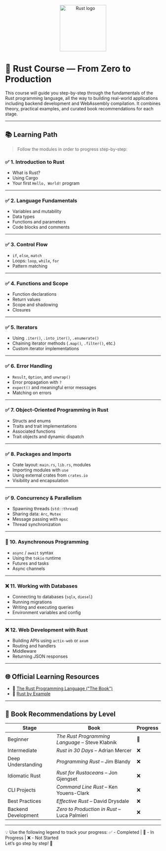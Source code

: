 <p align="center">
  <img src="https://www.rust-lang.org/static/images/rust-logo-blk.svg" alt="Rust logo" width="150"/>
</p>

# 🦀 Rust Course — From Zero to Production

This course will guide you step-by-step through the fundamentals of the Rust programming language, all the way to building real-world applications including backend development and WebAssembly compilation. It combines theory, practical examples, and curated book recommendations for each stage.

---

## 📚 Learning Path

> Follow the modules in order to progress step-by-step:

### ✅ 1. Introduction to Rust
- What is Rust?
- Using Cargo
- Your first `Hello, World!` program

---

### ✅ 2. Language Fundamentals
- Variables and mutability
- Data types
- Functions and parameters
- Code blocks and comments

---

### ✅ 3. Control Flow
- `if`, `else`, `match`
- Loops: `loop`, `while`, `for`
- Pattern matching

---

### ✅ 4. Functions and Scope
- Function declarations
- Return values
- Scope and shadowing
- Closures

---

### ✅ 5. Iterators
- Using `.iter()`, `.into_iter()`, `.enumerate()`
- Chaining iterator methods (`.map()`, `.filter()`, etc.)
- Custom iterator implementations

---

### ✅ 6. Error Handling
- `Result`, `Option`, and `unwrap()`
- Error propagation with `?`
- `expect()` and meaningful error messages
- Matching on errors

---

### ✅ 7. Object-Oriented Programming in Rust
- Structs and enums
- Traits and trait implementations
- Associated functions
- Trait objects and dynamic dispatch

---

### ✅ 8. Packages and Imports
- Crate layout: `main.rs`, `lib.rs`, modules
- Importing modules with `use`
- Using external crates from `crates.io`
- Visibility and encapsulation

---

### ✅ 9. Concurrency & Parallelism
- Spawning threads (`std::thread`)
- Sharing data: `Arc`, `Mutex`
- Message passing with `mpsc`
- Thread synchronization

---

### 🚧 10. Asynchronous Programming
- `async` / `await` syntax
- Using the `tokio` runtime
- Futures and tasks
- Async channels

---

### ❌ 11. Working with Databases
- Connecting to databases (`sqlx`, `diesel`)
- Running migrations
- Writing and executing queries
- Environment variables and config

---

### ❌ 12. Web Development with Rust
- Building APIs using `actix-web` or `axum`
- Routing and handlers
- Middleware
- Returning JSON responses

---

## 🌐 Official Learning Resources

- 📘 [The Rust Programming Language ("The Book")](https://doc.rust-lang.org/book/title-page.html)  
- 🧠 [Rust by Example](https://doc.rust-lang.org/rust-by-example/)

---

## 📖 Book Recommendations by Level

| Stage                | Book                                                                  | Progress |
|----------------------|------------------------------------------------------------------------|----------|
| Beginner             | *The Rust Programming Language* – Steve Klabnik                        | 🚧       |
| Intermediate         | *Rust in 30 Days* – Adrian Mercer                                      | ❌       |
| Deep Understanding   | *Programming Rust* – Jim Blandy                                        | ❌       |
| Idiomatic Rust       | *Rust for Rustaceans* – Jon Gjengset                                   | ❌       |
| CLI Projects         | *Command Line Rust* – Ken Youens-Clark                                 | ❌       |
| Best Practices       | *Effective Rust* – David Drysdale                                      | ❌       |
| Backend Development  | *Zero to Production in Rust* – Luca Palmieri                           | ❌       |

---

💡 Use the following legend to track your progress: ✅ - Completed | 🚧 - In Progress | ❌ - Not Started  
Let’s go step by step! 🦀
